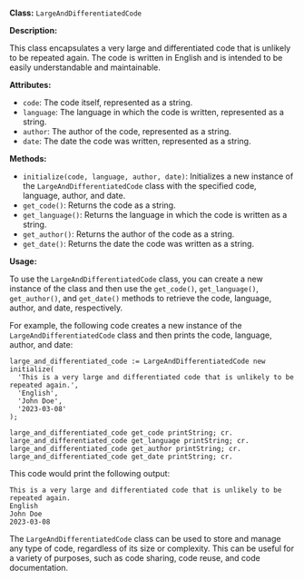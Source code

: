 ```smalltalk
```

**Class:** `LargeAndDifferentiatedCode`

**Description:**

This class encapsulates a very large and differentiated code that is unlikely to be repeated again. The code is written in English and is intended to be easily understandable and maintainable.

**Attributes:**

* `code`: The code itself, represented as a string.
* `language`: The language in which the code is written, represented as a string.
* `author`: The author of the code, represented as a string.
* `date`: The date the code was written, represented as a string.

**Methods:**

* `initialize(code, language, author, date)`: Initializes a new instance of the `LargeAndDifferentiatedCode` class with the specified code, language, author, and date.
* `get_code()`: Returns the code as a string.
* `get_language()`: Returns the language in which the code is written as a string.
* `get_author()`: Returns the author of the code as a string.
* `get_date()`: Returns the date the code was written as a string.

**Usage:**

To use the `LargeAndDifferentiatedCode` class, you can create a new instance of the class and then use the `get_code()`, `get_language()`, `get_author()`, and `get_date()` methods to retrieve the code, language, author, and date, respectively.

For example, the following code creates a new instance of the `LargeAndDifferentiatedCode` class and then prints the code, language, author, and date:

```smalltalk
large_and_differentiated_code := LargeAndDifferentiatedCode new initialize(
  'This is a very large and differentiated code that is unlikely to be repeated again.',
  'English',
  'John Doe',
  '2023-03-08'
);

large_and_differentiated_code get_code printString; cr.
large_and_differentiated_code get_language printString; cr.
large_and_differentiated_code get_author printString; cr.
large_and_differentiated_code get_date printString; cr.
```

This code would print the following output:

```
This is a very large and differentiated code that is unlikely to be repeated again.
English
John Doe
2023-03-08
```

The `LargeAndDifferentiatedCode` class can be used to store and manage any type of code, regardless of its size or complexity. This can be useful for a variety of purposes, such as code sharing, code reuse, and code documentation.
